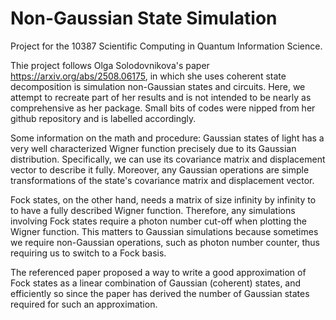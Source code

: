 # Non-Gaussian State Simulation
Project for the 10387 Scientific Computing in Quantum Information Science.

Thie project follows Olga Solodovnikova's paper https://arxiv.org/abs/2508.06175, in which she uses coherent state decomposition is simulation non-Gaussian states and circuits. Here, we attempt to recreate part of her results and is not intended to be nearly as comprehensive as her package. Small bits of codes were nipped from her github repository and is labelled accordingly. 

Some information on the math and procedure:
Gaussian states of light has a very well characterized Wigner function precisely due to its Gaussian distribution. Specifically, we can use its covariance matrix and displacement vector to describe it fully. Moreover, any Gaussian operations are simple transformations of the state's covariance matrix and displacement vector.

Fock states, on the other hand, needs a matrix of size infinity by infinity to to have a fully described Wigner function. Therefore, any simulations involving Fock states require a photon number cut-off when plotting the Wigner function. This matters to Gaussian simulations because sometimes we require non-Gaussian operations, such as photon number counter, thus requiring us to switch to a Fock basis.

The referenced paper proposed a way to write a good approximation of Fock states as a linear combination of Gaussian (coherent) states, and efficiently so since the paper has derived the number of Gaussian states required for such an approximation.
